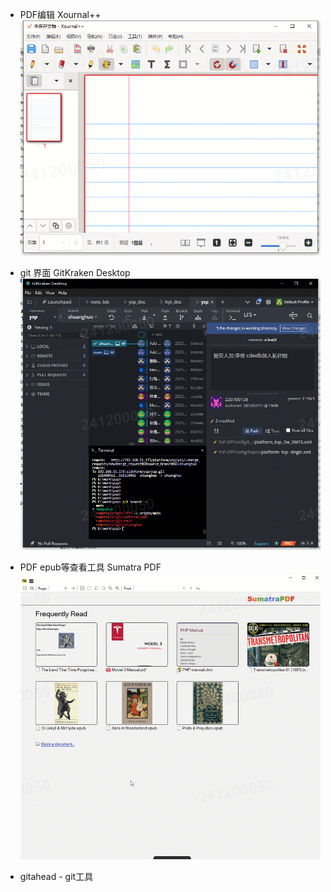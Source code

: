 


- PDF编辑 Xournal++
![](attachments/Pasted%20image%2020250108113031.png)

- git 界面 GitKraken Desktop
![](attachments/Pasted%20image%2020250108113111.png)


- PDF epub等查看工具 Sumatra PDF
![](attachments/Pasted%20image%2020250108113219.png)




-  gitahead - git工具



